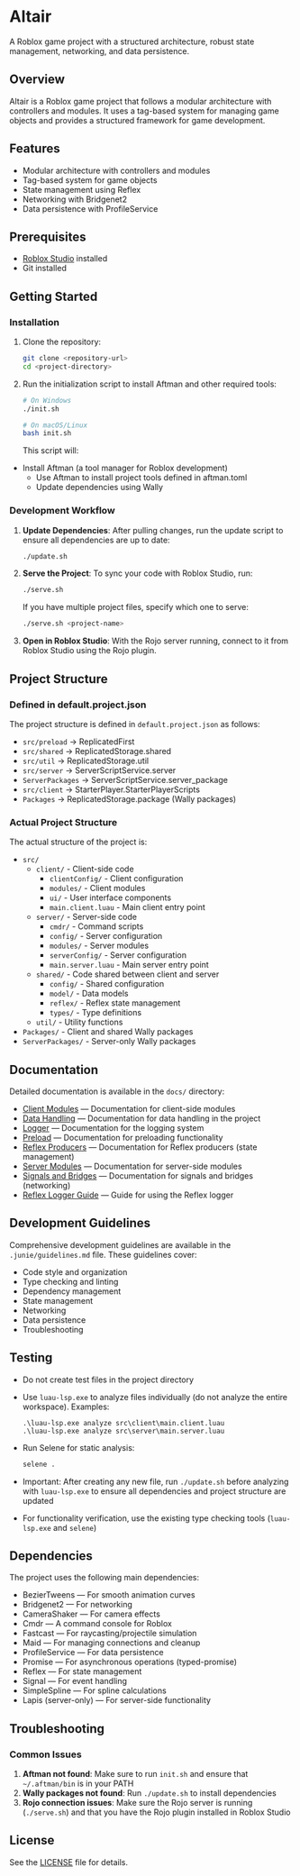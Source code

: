 # Altair

A Roblox game project with a structured architecture, robust state management, networking, and data persistence.

## Overview

Altair is a Roblox game project that follows a modular architecture with controllers and modules. It uses a tag-based system for managing game objects and provides a structured framework for game development.

## Features

- Modular architecture with controllers and modules
- Tag-based system for game objects
- State management using Reflex
- Networking with Bridgenet2
- Data persistence with ProfileService

## Prerequisites

- [Roblox Studio](https://www.roblox.com/create) installed
- Git installed

## Getting Started

### Installation

1. Clone the repository:

    ```bash
    git clone <repository-url>
    cd <project-directory>
    ```

2. Run the initialization script to install Aftman and other required tools:

    ```bash
    # On Windows
    ./init.sh

    # On macOS/Linux
    bash init.sh
    ```

   This script will:

  - Install Aftman (a tool manager for Roblox development)
    - Use Aftman to install project tools defined in aftman.toml
    - Update dependencies using Wally

### Development Workflow

1. **Update Dependencies**: After pulling changes, run the update script to ensure all dependencies are up to date:

    ```bash
    ./update.sh
    ```

2. **Serve the Project**: To sync your code with Roblox Studio, run:

    ```bash
    ./serve.sh
    ```

   If you have multiple project files, specify which one to serve:

    ```bash
    ./serve.sh <project-name>
    ```

3. **Open in Roblox Studio**: With the Rojo server running, connect to it from Roblox Studio using the Rojo plugin.

## Project Structure

### Defined in default.project.json

The project structure is defined in `default.project.json` as follows:

- `src/preload` → ReplicatedFirst
- `src/shared` → ReplicatedStorage.shared
- `src/util` → ReplicatedStorage.util
- `src/server` → ServerScriptService.server
- `ServerPackages` → ServerScriptService.server_package
- `src/client` → StarterPlayer.StarterPlayerScripts
- `Packages` → ReplicatedStorage.package (Wally packages)

### Actual Project Structure

The actual structure of the project is:

- `src/`
  - `client/` - Client-side code
    - `clientConfig/` - Client configuration
    - `modules/` - Client modules
    - `ui/` - User interface components
    - `main.client.luau` - Main client entry point
  - `server/` - Server-side code
    - `cmdr/` - Command scripts
    - `config/` - Server configuration
    - `modules/` - Server modules
    - `serverConfig/` - Server configuration
    - `main.server.luau` - Main server entry point
  - `shared/` - Code shared between client and server
    - `config/` - Shared configuration
    - `model/` - Data models
    - `reflex/` - Reflex state management
    - `types/` - Type definitions
  - `util/` - Utility functions
- `Packages/` - Client and shared Wally packages
- `ServerPackages/` - Server-only Wally packages

## Documentation

Detailed documentation is available in the `docs/` directory:

- [Client Modules](docs/README_CLIENT_MODULES.md) — Documentation for client-side modules
- [Data Handling](docs/README_DATA_HANDLING.md) — Documentation for data handling in the project
- [Logger](docs/README_LOGGER.md) — Documentation for the logging system
- [Preload](docs/README_PRELOAD.md) — Documentation for preloading functionality
- [Reflex Producers](docs/README_REFLEX_PRODUCERS.md) — Documentation for Reflex producers (state management)
- [Server Modules](docs/README_SERVER_MODULES.md) — Documentation for server-side modules
- [Signals and Bridges](docs/README_SIGNALS_AND_BRIDGES.md) — Documentation for signals and bridges (networking)
- [Reflex Logger Guide](docs/REFLEX_LOGGER_GUIDE.md) — Guide for using the Reflex logger

## Development Guidelines

Comprehensive development guidelines are available in the `.junie/guidelines.md` file. These guidelines cover:

- Code style and organization
- Type checking and linting
- Dependency management
- State management
- Networking
- Data persistence
- Troubleshooting

## Testing

- Do not create test files in the project directory
- Use `luau-lsp.exe` to analyze files individually (do not analyze the entire workspace). Examples:

  ```text
  .\luau-lsp.exe analyze src\client\main.client.luau
  .\luau-lsp.exe analyze src\server\main.server.luau
  ```

- Run Selene for static analysis:

  ```bash
  selene .
  ```

- Important: After creating any new file, run `./update.sh` before analyzing with `luau-lsp.exe` to ensure all dependencies and project structure are updated
- For functionality verification, use the existing type checking tools (`luau-lsp.exe` and `selene`)

## Dependencies

The project uses the following main dependencies:

- BezierTweens — For smooth animation curves
- Bridgenet2 — For networking
- CameraShaker — For camera effects
- Cmdr — A command console for Roblox
- Fastcast — For raycasting/projectile simulation
- Maid — For managing connections and cleanup
- ProfileService — For data persistence
- Promise — For asynchronous operations (typed-promise)
- Reflex — For state management
- Signal — For event handling
- SimpleSpline — For spline calculations
- Lapis (server-only) — For server-side functionality

## Troubleshooting

### Common Issues

1. **Aftman not found**: Make sure to run `init.sh` and ensure that `~/.aftman/bin` is in your PATH
2. **Wally packages not found**: Run `./update.sh` to install dependencies
3. **Rojo connection issues**: Make sure the Rojo server is running (`./serve.sh`) and that you have the Rojo plugin installed in Roblox Studio

## License

See the [LICENSE](LICENSE) file for details.
